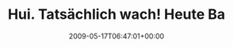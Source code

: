 ---
retweeted: false
source: <a href="http://twitter.com" rel="nofollow">Twitter Web Client</a>
entities:
  hashtags: []
  symbols: []
  user_mentions:
  - name: bestie
    screen_name: bestie
    indices:
    - '43'
    - '50'
    id_str: '12335932'
    id: '12335932'
  - name: pattimobil
    screen_name: pattimobil
    indices:
    - '55'
    - '66'
    id_str: '14897914'
    id: '14897914'
  urls: []
display_text_range:
- '0'
- '93'
favorite_count: '0'
id_str: '1824026407'
truncated: false
retweet_count: '0'
id: '1824026407'
created_at: Sun May 17 06:47:01 +0000 2009
favorited: false
full_text: Hui. Tatsächlich wach! Heute Basteltag bei [@bestie](https://twitter.com/bestie)
  und [@pattimobil](https://twitter.com/pattimobil). Hoffentlich gibts Kaffee.
lang: de
tags:
- pesos:twitter
date: '2009-05-17T06:47:01+00:00'
src: https://twitter.com/bascht/status/1824026407
original_url: https://twitter.com/bascht/status/1824026407
type: twitter_tweet
text: Hui. Tatsächlich wach! Heute Basteltag bei [@bestie](https://twitter.com/bestie)
  und [@pattimobil](https://twitter.com/pattimobil). Hoffentlich gibts Kaffee.
title: Hui. Tatsächlich wach! Heute Ba

---